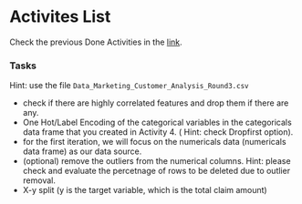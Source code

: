 # Activites List
Check the previous Done Activities in the [link](./Activities.md).

### Tasks 
Hint: use the file  ```Data_Marketing_Customer_Analysis_Round3.csv```
- check if there are highly correlated features and drop them if there are any.
- One Hot/Label Encoding of the categorical variables in the categoricals data frame that you created in Activity 4. ( Hint:  check Dropfirst option).
- for the first iteration, we will focus on the  numericals data (numericals data frame) as our data source.
- (optional)  remove the outliers from the numerical columns. Hint: please check and evaluate  the percetnage of rows to be deleted due to outlier removal. 
- X-y split (y is the target variable, which is the total claim amount)

